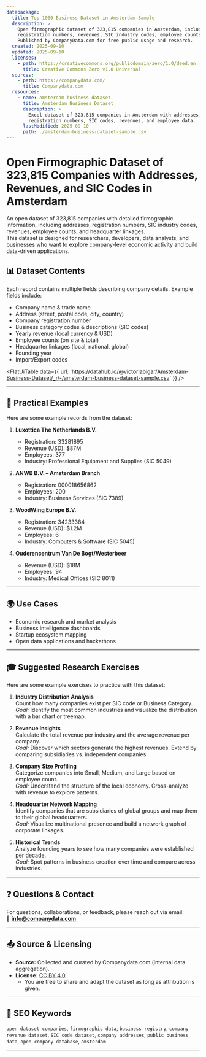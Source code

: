 ```yaml
---
datapackage:
  title: Top 1000 Business Dataset in Amsterdam Sample
  description: >
    Open firmographic dataset of 323,815 companies in Amsterdam, including addresses, 
    registration numbers, revenues, SIC industry codes, employee counts, and headquarter linkages. 
    Published by CompanyData.com for free public usage and research.
  created: 2025-09-10
  updated: 2025-09-10
  licenses:
    - path: https://creativecommons.org/publicdomain/zero/1.0/deed.en
      title: Creative Commons Zero v1.0 Universal
  sources:
    - path: https://companydata.com/
      title: Companydata.com
  resources:
    - name: amsterdam-business-dataset
      title: Amsterdam Business Dataset
      description: >
        Excel dataset of 323,815 companies in Amsterdam with addresses, 
        registration numbers, SIC codes, revenues, and employee data.
      lastModified: 2025-09-10
      path: ./amsterdam-business-dataset-sample.csv
---
```


# Open Firmographic Dataset of 323,815 Companies with Addresses, Revenues, and SIC Codes in Amsterdam

An open dataset of 323,815 companies with detailed firmographic information, including addresses, registration numbers, SIC industry codes, revenues, employee counts, and headquarter linkages.  
This dataset is designed for researchers, developers, data analysts, and businesses who want to explore company-level economic activity and build data-driven applications.


## 📊 Dataset Contents

Each record contains multiple fields describing company details. Example fields include:

- Company name & trade name  
- Address (street, postal code, city, country)  
- Company registration number  
- Business category codes & descriptions (SIC codes)  
- Yearly revenue (local currency & USD)  
- Employee counts (on site & total)  
- Headquarter linkages (local, national, global)  
- Founding year  
- Import/Export codes  


<FlatUiTable
  data={{
    url: 'https://datahub.io/@victorlabigar/Amsterdam-Business-Dataset/_r/-/amsterdam-business-dataset-sample.csv'
  }}
 />

---

## 🔎 Practical Examples

Here are some example records from the dataset:

1. **Luxottica The Netherlands B.V.**  
   - Registration: 33281895  
   - Revenue (USD): $87M  
   - Employees: 377  
   - Industry: Professional Equipment and Supplies (SIC 5049)  

2. **ANWB B.V. – Amsterdam Branch**  
   - Registration: 000018656862  
   - Employees: 200  
   - Industry: Business Services (SIC 7389)  

3. **WoodWing Europe B.V.**  
   - Registration: 34233384  
   - Revenue (USD): $1.2M  
   - Employees: 6  
   - Industry: Computers & Software (SIC 5045)  

4. **Ouderencentrum Van De Bogt/Westerbeer**  
   - Revenue (USD): $18M  
   - Employees: 94  
   - Industry: Medical Offices (SIC 8011)  

---

## 🌍 Use Cases
- Economic research and market analysis  
- Business intelligence dashboards  
- Startup ecosystem mapping  
- Open data applications and hackathons  

---

## 🎓 Suggested Research Exercises

Here are some example exercises to practice with this dataset:

1. **Industry Distribution Analysis**  
   Count how many companies exist per SIC code or Business Category.  
   *Goal:* Identify the most common industries and visualize the distribution with a bar chart or treemap.

2. **Revenue Insights**  
   Calculate the total revenue per industry and the average revenue per company.  
   *Goal:* Discover which sectors generate the highest revenues. Extend by comparing subsidiaries vs. independent companies.

3. **Company Size Profiling**  
   Categorize companies into Small, Medium, and Large based on employee count.  
   *Goal:* Understand the structure of the local economy. Cross-analyze with revenue to explore patterns.

4. **Headquarter Network Mapping**  
   Identify companies that are subsidiaries of global groups and map them to their global headquarters.  
   *Goal:* Visualize multinational presence and build a network graph of corporate linkages.

5. **Historical Trends**  
   Analyze founding years to see how many companies were established per decade.  
   *Goal:* Spot patterns in business creation over time and compare across industries.

---

## ❓ Questions & Contact
For questions, collaborations, or feedback, please reach out via email:  
📧 **info@companydata.com**

---

## 📥 Source & Licensing

- **Source:** Collected and curated by Companydata.com (internal data aggregation).  
- **License:** [CC BY 4.0](https://creativecommons.org/licenses/by/4.0/)  
  - You are free to share and adapt the dataset as long as attribution is given.

---

## 🔑 SEO Keywords
`open dataset companies`, `firmographic data`, `business registry`, `company revenue dataset`, `SIC code dataset`, `company addresses`, `public business data`, `open company database`, `amsterdam`

---

